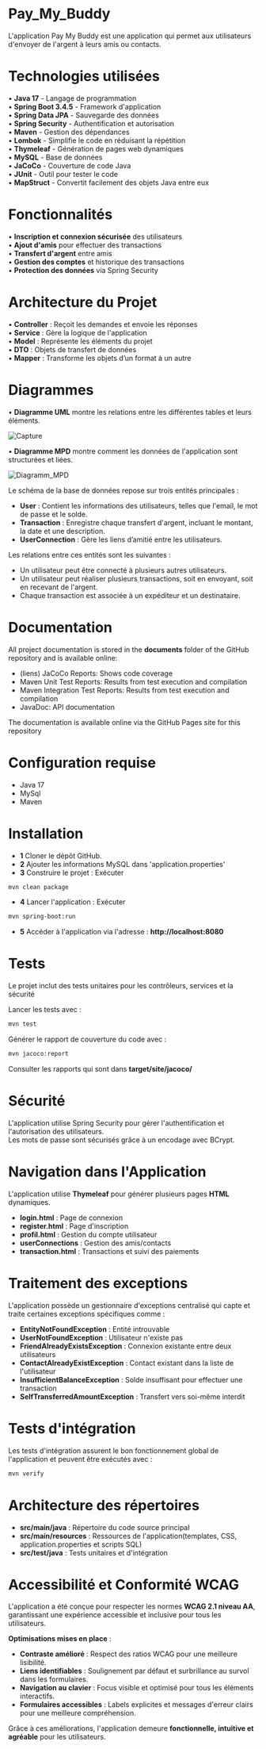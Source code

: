 # Pay_My_Buddy
L'application Pay My Buddy est une application qui permet aux utilisateurs d'envoyer de l'argent
à leurs amis ou contacts.

# Technologies utilisées
• **Java 17** - Langage de programmation  
• **Spring Boot 3.4.5** - Framework d'application  
• **Spring Data JPA** - Sauvegarde des données  
• **Spring Security** - Authentification et autorisation  
• **Maven** - Gestion des dépendances  
• **Lombok** - Simplifie le code en réduisant la répétition  
• **Thymeleaf** - Génération de pages web dynamiques  
• **MySQL** - Base de données  
• **JaCoCo** - Couverture de code Java  
• **JUnit** - Outil pour tester le code  
• **MapStruct** - Convertit facilement des objets Java entre eux  

# Fonctionnalités
• **Inscription et connexion sécurisée** des utilisateurs  
• **Ajout d'amis** pour effectuer des transactions  
• **Transfert d'argent** entre amis  
• **Gestion des comptes** et historique des transactions  
• **Protection des données** via Spring Security  

# Architecture du Projet
• **Controller** : Reçoit les demandes et envoie les réponses  
• **Service** : Gère la logique de l'application  
• **Model** : Représente les éléments du projet  
• **DTO** : Objets de transfert de données  
• **Mapper** : Transforme les objets d’un format à un autre 

# Diagrammes
• **Diagramme UML** montre les relations entre les différentes tables et leurs éléments.

![Capture](https://github.com/user-attachments/assets/6805b6a5-beb4-4bfe-88d1-8b25a781c2ab)

• **Diagramme MPD** montre comment les données de l'application sont structurées et liées.

![Diagramm_MPD](https://github.com/user-attachments/assets/acc735d2-0d5e-44b0-a4a6-98bebc5d38a9)

Le schéma de la base de données repose sur trois entités principales :

- **User** : Contient les informations des utilisateurs, telles que l'email, le mot de passe et le solde.
- **Transaction** : Enregistre chaque transfert d'argent, incluant le montant, la date et une description.
- **UserConnection** : Gère les liens d’amitié entre les utilisateurs.

Les relations entre ces entités sont les suivantes :

- Un utilisateur peut être connecté à plusieurs autres utilisateurs.
- Un utilisateur peut réaliser plusieurs transactions, soit en envoyant, soit en recevant de l'argent.
- Chaque transaction est associée à un expéditeur et un destinataire.

# Documentation

All project documentation is stored in the **documents** folder of the GitHub repository and is available online:

- (liens) JaCoCo Reports: Shows code coverage
- Maven Unit Test Reports: Results from test execution and compilation
- Maven Integration Test Reports: Results from test execution and compilation
- JavaDoc: API documentation

The documentation is available online via the GitHub Pages site for this repository

# Configuration requise
- Java 17
- MySql 
- Maven 

# Installation  
- **1** Cloner le dépôt GitHub.  
- **2** Ajouter les informations MySQL dans 'application.properties'
- **3** Construire le projet : Exécuter
```bash
mvn clean package
```
- **4** Lancer l'application : Exécuter
```bash
mvn spring-boot:run
```
- **5** Accéder à l'application via l'adresse : **http://localhost:8080**  

# Tests
Le projet inclut des tests unitaires pour les contrôleurs, services et la sécurité

Lancer les tests avec :  
```bash 
mvn test
```
Générer le rapport de couverture du code avec :   
```bash
mvn jacoco:report
```
Consulter les rapports qui sont dans **target/site/jacoco/**

# Sécurité
L'application utilise Spring Security pour gérer l'authentification et l'autorisation des utilisateurs. 
<br>
Les mots de passe sont sécurisés grâce à un encodage avec BCrypt.

# Navigation dans l'Application
L'application utilise **Thymeleaf** pour générer plusieurs pages **HTML** dynamiques.  

- **login.html** : Page de connexion
- **register.html** : Page d'inscription
- **profil.html** : Gestion du compte utilisateur
- **userConnections** : Gestion des amis/contacts
- **transaction.html** : Transactions et suivi des paiements

# Traitement des exceptions
L'application possède un gestionnaire d'exceptions centralisé qui capte et traite certaines exceptions spécifiques comme :

- **EntityNotFoundException** : Entité introuvable
- **UserNotFoundException** : Utilisateur n'existe pas
- **FriendAlreadyExistsException** : Connexion existante entre deux utilisateurs
- **ContactAlreadyExistException** : Contact existant dans la liste de l'utilisateur
- **InsufficientBalanceException** : Solde insuffisant pour effectuer une transaction
- **SelfTransferredAmountException** : Transfert vers soi-même interdit

# Tests d'intégration
Les tests d'intégration assurent le bon fonctionnement global de l'application et peuvent être exécutés avec : 
```bash
mvn verify
```

# Architecture des répertoires
- **src/main/java** : Répertoire du code source principal
- **src/main/resources** : Ressources de l'application(templates, CSS, application.properties et scripts SQL)
- **src/test/java** : Tests unitaires et d'intégration

# Accessibilité et Conformité WCAG  

L'application a été conçue pour respecter les normes **WCAG 2.1 niveau AA**, garantissant une expérience accessible et inclusive pour tous les utilisateurs.  

**Optimisations mises en place** :  

- **Contraste amélioré** : Respect des ratios WCAG pour une meilleure lisibilité.  
- **Liens identifiables** : Soulignement par défaut et surbrillance au survol dans les formulaires.  
- **Navigation au clavier** : Focus visible et optimisé pour tous les éléments interactifs.  
- **Formulaires accessibles** : Labels explicites et messages d'erreur clairs pour une meilleure compréhension.  

Grâce à ces améliorations, l'application demeure **fonctionnelle, intuitive et agréable** pour les utilisateurs.



